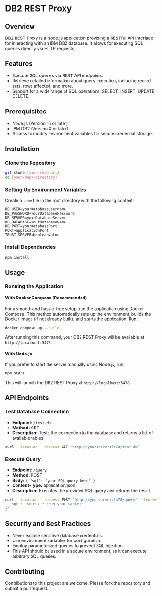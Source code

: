 # DB2 REST Proxy

## Overview

DB2 REST Proxy is a Node.js application providing a RESTful API interface for interacting with an IBM DB2 database. It allows for executing SQL queries directly via HTTP requests.

## Features

- Execute SQL queries via REST API endpoints.
- Retrieve detailed information about query execution, including record sets, rows affected, and more.
- Support for a wide range of SQL operations: SELECT, INSERT, UPDATE, DELETE.

## Prerequisites

- Node.js (Version 16 or later)
- IBM DB2 (Version X or later)
- Access to modify environment variables for secure credential storage.

## Installation

### Clone the Repository

```bash
git clone [your-repo-url]
cd [your-repo-directory]
```

### Setting Up Environment Variables

Create a `.env` file in the root directory with the following content:

```plaintext
DB_USER=yourDatabaseUsername
DB_PASSWORD=yourDatabasePassword
DB_SERVER=yourDatabaseServer
DB_DATABASE=yourDatabaseName
DB_PORT=yourDatabasePort
PORT=applicationPort
TRUST_SERVER=booleanValue
```

### Install Dependencies

```bash
npm install
```

## Usage

### Running the Application

#### With Docker Compose (Recommended)

For a smooth and hassle-free setup, run the application using Docker Compose. This method automatically sets up the environment, builds the Docker image (if not already built), and starts the application. Run:

```bash
docker compose up --build
```

After running this command, your DB2 REST Proxy will be available at `http://localhost:5478`.

#### With Node.js

If you prefer to start the server manually using Node.js, run:

```bash
npm start
```

This will launch the DB2 REST Proxy at `http://localhost:5478`.

## API Endpoints

### Test Database Connection

- **Endpoint:** `/test-db`
- **Method:** GET
- **Description:** Tests the connection to the database and returns a list of available tables.

```bash
curl --location --request GET 'http://yourserver:5478/test-db'
```

### Execute Query

- **Endpoint:** `/query`
- **Method:** POST
- **Body:** `{ "sql": "your SQL query here" }`
- **Content-Type:** application/json
- **Description:** Executes the provided SQL query and returns the result.

```bash
curl --location --request POST 'http://yourserver:5478/query' --header 'Content-Type: application/json' --data-raw '{
  "sql": "SELECT * FROM your_table;"
}'
```

## Security and Best Practices

- Never expose sensitive database credentials.
- Use environment variables for configuration.
- Employ parameterized queries to prevent SQL injection.
- This API should be used in a secure environment, as it can execute arbitrary SQL queries.

## Contributing

Contributions to this project are welcome. Please fork the repository and submit a pull request.
